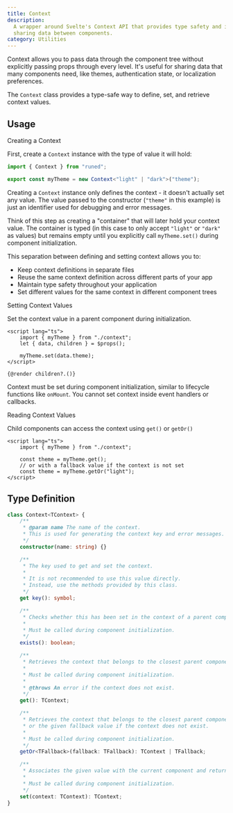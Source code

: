 ```yaml
---
title: Context
description:
  A wrapper around Svelte's Context API that provides type safety and improved ergonomics for
  sharing data between components.
category: Utilities
---
```


<script>
	import { Steps, Step, Callout } from '@svecodocs/kit';
</script>

Context allows you to pass data through the component tree without explicitly passing props through
every level. It's useful for sharing data that many components need, like themes, authentication
state, or localization preferences.

The `Context` class provides a type-safe way to define, set, and retrieve context values.

## Usage

<Steps>

<Step>Creating a Context</Step>

First, create a `Context` instance with the type of value it will hold:

```ts title="context.ts"
import { Context } from "runed";

export const myTheme = new Context<"light" | "dark">("theme");
```

Creating a `Context` instance only defines the context - it doesn't actually set any value. The
value passed to the constructor (`"theme"` in this example) is just an identifier used for debugging
and error messages.

Think of this step as creating a "container" that will later hold your context value. The container
is typed (in this case to only accept `"light"` or `"dark"` as values) but remains empty until you
explicitly call `myTheme.set()` during component initialization.

This separation between defining and setting context allows you to:

- Keep context definitions in separate files
- Reuse the same context definition across different parts of your app
- Maintain type safety throughout your application
- Set different values for the same context in different component trees

<Step>Setting Context Values</Step>

Set the context value in a parent component during initialization.

```svelte title="+layout.svelte"
<script lang="ts">
	import { myTheme } from "./context";
	let { data, children } = $props();

	myTheme.set(data.theme);
</script>

{@render children?.()}
```

<Callout>

Context must be set during component initialization, similar to lifecycle functions like `onMount`.
You cannot set context inside event handlers or callbacks.

</Callout>

<Step>Reading Context Values</Step>

Child components can access the context using `get()` or `getOr()`

```svelte title="+page.svelte"
<script lang="ts">
	import { myTheme } from "./context";

	const theme = myTheme.get();
	// or with a fallback value if the context is not set
	const theme = myTheme.getOr("light");
</script>
```

</Steps>

## Type Definition

```ts
class Context<TContext> {
	/**
	 * @param name The name of the context.
	 * This is used for generating the context key and error messages.
	 */
	constructor(name: string) {}

	/**
	 * The key used to get and set the context.
	 *
	 * It is not recommended to use this value directly.
	 * Instead, use the methods provided by this class.
	 */
	get key(): symbol;

	/**
	 * Checks whether this has been set in the context of a parent component.
	 *
	 * Must be called during component initialization.
	 */
	exists(): boolean;

	/**
	 * Retrieves the context that belongs to the closest parent component.
	 *
	 * Must be called during component initialization.
	 *
	 * @throws An error if the context does not exist.
	 */
	get(): TContext;

	/**
	 * Retrieves the context that belongs to the closest parent component,
	 * or the given fallback value if the context does not exist.
	 *
	 * Must be called during component initialization.
	 */
	getOr<TFallback>(fallback: TFallback): TContext | TFallback;

	/**
	 * Associates the given value with the current component and returns it.
	 *
	 * Must be called during component initialization.
	 */
	set(context: TContext): TContext;
}
```
